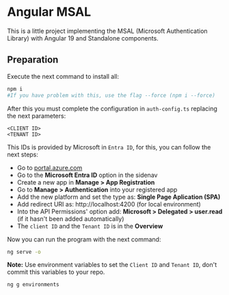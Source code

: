 # Angular MSAL

This is a little project implementing the MSAL (Microsoft Authentication Library) with Angular 19 and Standalone components.

## Preparation
Execute the next command to install all:
```bash
npm i
#If you have problem with this, use the flag --force (npm i --force)
```
After this you must complete the configuration in ```auth-config.ts``` replacing the next parameters:
```text
<CLIENT ID>
<TENANT ID>
```
This IDs is provided by Microsoft in ```Entra ID```, for this, you can follow the next steps:
- Go to [portal.azure.com](https://portal.azure.com)
- Go to the **Microsoft Entra ID** option in the sidenav
- Create a new app in **Manage > App Registration**
- Go to **Manage > Authentication** into your registered app
- Add the new platform and set the type as: **Single Page Aplication (SPA)**
- Add redirect URI as: http://localhost:4200 (for local environment)
- Into the API Permissions' option add: **Microsoft > Delegated > user.read** (if it hasn't been added automatically)
- The ```client ID``` and the ```Tenant ID``` is in the **Overview**

Now you can run the program with the next command:
```bash
ng serve -o
```

**Note:** Use environment variables to set the ```Client ID``` and ```Tenant ID```, don't commit this variables to your repo.

```bash
ng g environments
```
